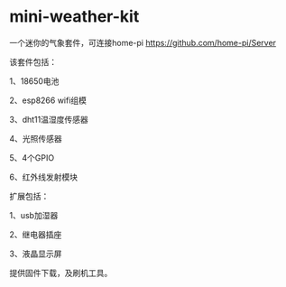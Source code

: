 # mini-weather-kit

一个迷你的气象套件，可连接home-pi https://github.com/home-pi/Server

该套件包括：

1、18650电池

2、esp8266 wifi组模

3、dht11温湿度传感器

4、光照传感器

5、4个GPIO

6、红外线发射模块


扩展包括：

1、usb加湿器

2、继电器插座

3、液晶显示屏

提供固件下载，及刷机工具。
